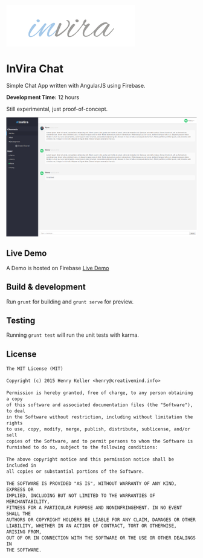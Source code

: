 ![alt text](app/images/logo.png "InVira Chat")

InVira Chat
=====================

Simple Chat App written with AngularJS using Firebase.

**Development Time:** 12 hours

Still experimental, just proof-of-concept.

![alt text](screenshots/chat_screen.png "Chat Screen")

## Live Demo
A Demo is hosted on Firebase
[Live Demo](https://invira-chat.firebaseapp.com)

## Build & development

Run `grunt` for building and `grunt serve` for preview.

## Testing

Running `grunt test` will run the unit tests with karma.

## License

    The MIT License (MIT)

    Copyright (c) 2015 Henry Keller <henry@creativemind.info>

    Permission is hereby granted, free of charge, to any person obtaining a copy
    of this software and associated documentation files (the "Software"), to deal
    in the Software without restriction, including without limitation the rights
    to use, copy, modify, merge, publish, distribute, sublicense, and/or sell
    copies of the Software, and to permit persons to whom the Software is
    furnished to do so, subject to the following conditions:

    The above copyright notice and this permission notice shall be included in
    all copies or substantial portions of the Software.

    THE SOFTWARE IS PROVIDED "AS IS", WITHOUT WARRANTY OF ANY KIND, EXPRESS OR
    IMPLIED, INCLUDING BUT NOT LIMITED TO THE WARRANTIES OF MERCHANTABILITY,
    FITNESS FOR A PARTICULAR PURPOSE AND NONINFRINGEMENT. IN NO EVENT SHALL THE
    AUTHORS OR COPYRIGHT HOLDERS BE LIABLE FOR ANY CLAIM, DAMAGES OR OTHER
    LIABILITY, WHETHER IN AN ACTION OF CONTRACT, TORT OR OTHERWISE, ARISING FROM,
    OUT OF OR IN CONNECTION WITH THE SOFTWARE OR THE USE OR OTHER DEALINGS IN
    THE SOFTWARE.
